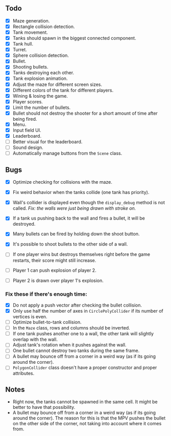 ## Todo
- [x] Maze generation.
- [x] Rectangle collision detection.
- [x] Tank movement.
- [x] Tanks should spawn in the biggest connected component.
- [x] Tank hull.
- [x] Turret.
- [x] Sphere collision detection.
- [x] Bullet.
- [x] Shooting bullets.
- [x] Tanks destroying each other.
- [x] Tank explosion animation.
- [x] Adjust the maze for different screen sizes.
- [x] Different colors of the tank for different players.
- [x] Wining & losing the game.
- [x] Player scores.
- [x] Limit the number of bullets.
- [x] Bullet should not destroy the shooter for a short amount of time after being fired.
- [x] Menu.
- [x] Input field UI.
- [x] Leaderboard.
- [ ] Better visual for the leaderboard.
- [ ] Sound design.
- [ ] Automatically manage buttons from the `Scene` class.

## Bugs
- [x] Optimize checking for collisions with the maze.
- [x] Fix weird behavior when the tanks collide (one tank has priority).
- [x] Wall's collider is displayed even though the `display_debug` method is not called. _Fix: the walls were just being drawn with stroke on._
- [x] If a tank us pushing back to the wall and fires a bullet, it will be destroyed.
- [x] Many bullets can be fired by holding down the shoot button.
- [x] It's possible to shoot bullets to the other side of a wall.
- [ ] If one player wins but destroys themselves right before the game restarts, their score might still increase.
- [ ] Player 1 can push explosion of player 2.
- [ ] Player 2 is drawn over player 1's explosion.


### Fix these if there's enough time:
- [x] Do not apply a push vector after checking the bullet collision.
- [x] Only use half the number of axes in `CirclePolyCollider` if its number of vertices is even.
- [ ] Optimize bullet-to-tank collision.
- [ ] In the `Maze` class, rows and columns should be inverted.
- [ ] If one tank pushes another one to a wall, the other tank will slightly overlap with the wall.
- [ ] Adjust tank's rotation when it pushes against the wall.
- [ ] One bullet cannot destroy two tanks during the same frame.
- [ ] A bullet may bounce off from a corner in a weird way (as if its going around the corner). 
- [ ] `PolygonCollider` class doesn't have a proper constructor and proper attributes.

## Notes
- Right now, the tanks cannot be spawned in the same cell. It might be better to have that possibility.
- A bullet may bounce off from a corner in a weird way (as if its going around the corner). The reason for this is that the MPV pushes the bullet on the other side of the corner, not taking into account where it comes from.